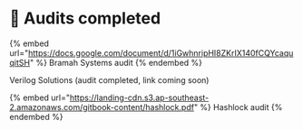 # 📜 Audits completed

{% embed url="https://docs.google.com/document/d/1iGwhnripHI8ZKrIX140fCQYcaquqitSH" %}
Bramah Systems audit
{% endembed %}

Verilog Solutions (audit completed, link coming soon)&#x20;

{% embed url="https://landing-cdn.s3.ap-southeast-2.amazonaws.com/gitbook-content/hashlock.pdf" %}
Hashlock audit
{% endembed %}
